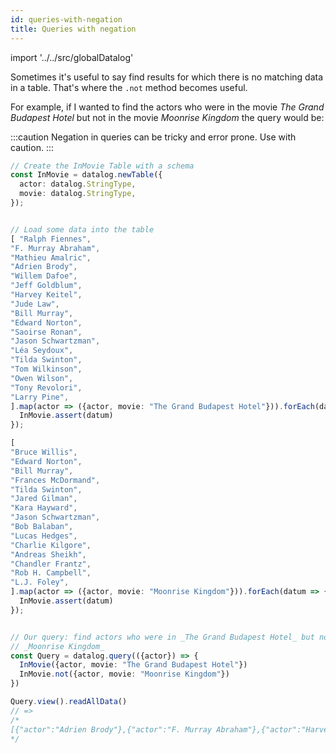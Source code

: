 ```yaml
---
id: queries-with-negation
title: Queries with negation
---
```

import '../../src/globalDatalog'

Sometimes it's useful to say find results for which there is no matching data
in a table. That's where the `.not` method becomes useful.

For example, if I wanted to find the actors who were in the movie _The Grand
Budapest Hotel_ but not in the movie _Moonrise Kingdom_ the query would be:

:::caution
Negation in queries can be tricky and error prone. Use with caution.
:::

```ts
// Create the InMovie Table with a schema
const InMovie = datalog.newTable({
  actor: datalog.StringType,
  movie: datalog.StringType,
});


// Load some data into the table
[ "Ralph Fiennes",
"F. Murray Abraham",
"Mathieu Amalric",
"Adrien Brody",
"Willem Dafoe",
"Jeff Goldblum",
"Harvey Keitel",
"Jude Law",
"Bill Murray",
"Edward Norton",
"Saoirse Ronan",
"Jason Schwartzman",
"Léa Seydoux",
"Tilda Swinton",
"Tom Wilkinson",
"Owen Wilson",
"Tony Revolori",
"Larry Pine",
].map(actor => ({actor, movie: "The Grand Budapest Hotel"})).forEach(datum => {
  InMovie.assert(datum)
});

[
"Bruce Willis",
"Edward Norton",
"Bill Murray",
"Frances McDormand",
"Tilda Swinton",
"Jared Gilman",
"Kara Hayward",
"Jason Schwartzman",
"Bob Balaban",
"Lucas Hedges",
"Charlie Kilgore",
"Andreas Sheikh",
"Chandler Frantz",
"Rob H. Campbell",
"L.J. Foley",
].map(actor => ({actor, movie: "Moonrise Kingdom"})).forEach(datum => {
  InMovie.assert(datum)
});


// Our query: find actors who were in _The Grand Budapest Hotel_ but not
// _Moonrise Kingdom_
const Query = datalog.query(({actor}) => {
  InMovie({actor, movie: "The Grand Budapest Hotel"})
  InMovie.not({actor, movie: "Moonrise Kingdom"})
})

Query.view().readAllData()
// => 
/*
[{"actor":"Adrien Brody"},{"actor":"F. Murray Abraham"},{"actor":"Harvey Keitel"},{"actor":"Jeff Goldblum"}, ...]
*/
```

